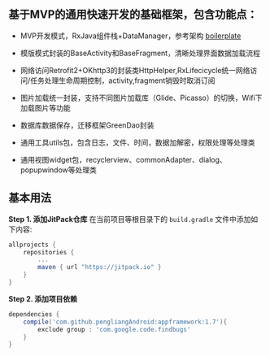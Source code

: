 ## 基于MVP的通用快速开发的基础框架，包含功能点：

+ MVP开发模式，RxJava组件栈+DataManager，参考架构 [boilerplate](https://github.com/ribot/android-boilerplate)

+ 模版模式封装的BaseActivity和BaseFragment，清晰处理界面数据加载流程

+ 网络访问Retrofit2+OKhttp3的封装类HttpHelper,RxLifecicycle统一网络访问/任务处理生命周期控制，activity,fragment销毁时取消订阅

+ 图片加载统一封装，支持不同图片加载库（Glide、Picasso）的切换，Wifi下加载图片等功能

+ 数据库数据保存，迁移框架GreenDao封装

+ 通用工具utils包，包含日志，文件、时间，数据加解密，权限处理等处理类

+ 通用视图widget包，recyclerview、commonAdapter、dialog、popupwindow等处理类



 ## 基本用法
**Step 1. 添加JitPack仓库**
在当前项目等根目录下的 `build.gradle` 文件中添加如下内容:

``` gradle
allprojects {
    repositories {
        ...
        maven { url "https://jitpack.io" }
    }
}
```


**Step 2. 添加项目依赖**
``` gradle
dependencies {
    compile('com.github.pengliangAndroid:appframework:1.7'){
        exclude group : 'com.google.code.findbugs'
    }
}
```
